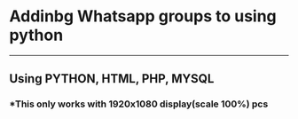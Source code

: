 <h1>Addinbg Whatsapp groups to using python</h1>
<hr>
<h2>Using PYTHON, HTML, PHP, MYSQL</h2>
<h3>*This only works with 1920x1080 display(scale 100%) pcs</h3>